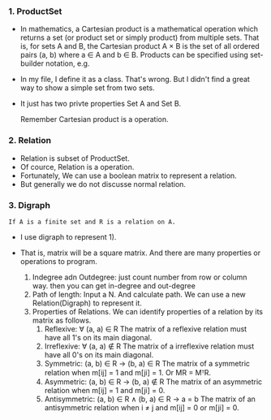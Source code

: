 ### 1. ProductSet
* In mathematics, a Cartesian product is a mathematical operation which returns a set (or product set or simply product) from multiple sets. That is, for sets A and B, the Cartesian product A × B is the set of all ordered pairs (a, b) where a ∈ A and b ∈ B. Products can be specified using set-builder notation, e.g.
* In my file, I define it as a class. That's wrong. But I didn't find a great way to show a simple set from two sets.
* It just has two privte properties Set A and Set B.

    Remember Cartesian product is a operation.

### 2. Relation
* Relation is subset of ProductSet.
* Of cource, Relation is a operation.
* Fortunately, We can use a boolean matrix to represent a relation.
* But generally we do not discusse normal relation.

### 3. Digraph
    If A is a finite set and R is a relation on A.

* I use digraph to represent 1).
* That is, matrix will be a square matrix. And there are many properties or operations to program.

    1. Indegree adn Outdegree:
        just count number from row or column way. then you can get in-degree and out-degree
    2. Path of length:
        Input a N. And calculate path. We can use a new Relation(Digraph) to represent it.
    3. Properties of Relations.
        We can identify properties of a relation by its matrix as follows.
        1. Reflexive:
            ∀ (a, a) ∈ R
            The matrix of a reflexive relation must have all 1's on its main diagonal.
        2. Irreflexive:
            ∀ (a, a) ∉ R
            The matrix of a irreflexive relation must have all 0's on its main diagonal.
        3. Symmetric:
            (a, b) ∈ R → (b, a) ∈ R
            The matrix of a symmetric relation when m[ij] = 1 and m[ji] = 1.
            Or MR = MᵀR.
        4. Asymmetric:
            (a, b) ∈ R → (b, a) ∉ R
            The matrix of an asymmetric relation when m[ij] = 1 and m[ji] = 0.
        5. Antisymmetric:
            (a, b) ∈ R ∧ (b, a) ∈ R → a = b
            The matrix of an antisymmetric relation when i ≠ j and m[ij] = 0 or m[ji] = 0.


